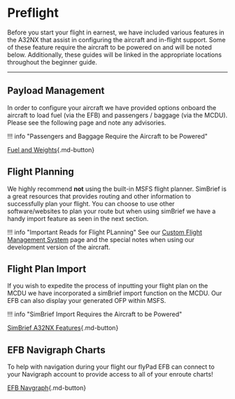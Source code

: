 # Preflight

Before you start your flight in earnest, we have included various features in the A32NX that assist in configuring the aircraft and in-flight support. Some of these feature require the aircraft to be powered on and will be noted below. Additionally, these guides will be linked in the appropriate locations throughout the beginner guide. 

---

## Payload Management

In order to configure your aircraft we have provided options onboard the aircraft to load fuel (via the EFB) and passengers / baggage (via the MCDU). Please see the following page and note any advisories.

!!! info "Passengers and Baggage Require the Aircraft to be Powered"

[Fuel and Weights](../../fbw-a32nx/feature-guides/loading-fuel-weight.md){.md-button}

## Flight Planning

We highly recommend **not** using the built-in MSFS flight planner. SimBrief is a great resources that provides routing and other information to successfully plan your flight. You can choose to use other software/websites to plan your route but when using simBrief we have a handy import feature as seen in the next section.

!!! info "Important Reads for Flight PLanning"
    See our [Custom Flight Management System](../../fbw-a32nx/feature-guides/cFMS.md) page and the special notes when using our development version of the aircraft.

## Flight Plan Import

If you wish to expedite the process of inputting your flight plan on the MCDU we have incorporated a simBrief import function on the MCDU. Our EFB can also display your generated OFP within MSFS.

!!! info "SimBrief Import Requires the Aircraft to be Powered"

[SimBrief A32NX Features](../../fbw-a32nx/feature-guides/simbrief.md){.md-button}

## EFB Navigraph Charts

To help with navigation during your flight our flyPad EFB can connect to your Navigraph account to provide access to all of your enroute charts!

[EFB Navgraph](../../fbw-a32nx/feature-guides/flyPad/charts.md){.md-button}